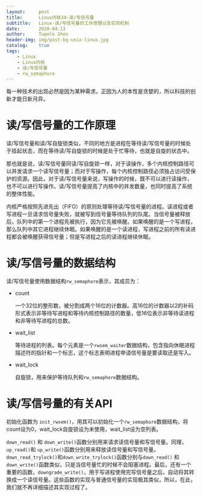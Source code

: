 ```yaml
---
layout:     post
title:      Linux内核34-读/写信号量
subtitle:   Linux-读/写信号量的工作原理以及实现机制
date:       2020-04-13
author:     Tupelo Shen
header-img: img/post-bg-unix-linux.jpg
catalog:    true
tags:
    - Linux
    - Linux内核
    - 读/写信号量
    - rw_semaphore
---
```


每一种技术的出现必然是因为某种需求。正因为人的本性是贪婪的，所以科技的创新才能日新月异。

# 读/写信号量的工作原理

读/写信号量和读/写自旋锁类似，不同的地方是进程在等待读/写信号量的时候处于挂起状态，而在等待读/写自旋锁的时候是处于忙等待，也就是自旋的状态中。

那也就是说，读/写信号量同读/写自旋锁一样，对于读操作，多个内核控制路径可以并发请求一个读写信号量；而对于写操作，每个内核控制路径必须独占访问受保护的资源。因此，对于读/写信号量来说，写操作的时候，既不可以进行读操作，也不可以进行写操作。读/写信号量提高了内核中的并发数量，也同时提高了系统的整体性能。

内核严格按照先进先出（FIFO）的原则处理等待读/写信号量的进程。读进程或者写进程一旦请求信号量失败，就被写到信号量等待队列的队尾。当信号量被释放后，队列中的第一个进程先被执行，因为它先被唤醒。如果唤醒的是一个写进程，那么队列中其它进程继续休眠。如果唤醒的是一个读进程，写进程之前的所有读进程都会被唤醒获得信号量；但是写进程之后的读进程继续休眠。

# 读/写信号量的数据结构

读/写信号量使用数据结构`rw_semaphore`表示，其成员为：

* count

    一个32位的整形数，被分割成两个16位的计数器。高16位的计数器以2的补码形式表示非等待写进程和等待内核控制路径的数量，低16位表示非等待读进程和非等待写进程的总数。

* wait_list

    等待进程的列表。每个元素是一个`rwsem_waiter`数据结构，包含指向休眠进程描述符的指针和一个标志，这个标志表明进程申请信号量是要读取还是写入。

* wait_lock

    自旋锁，用来保护等待队列和`rw_semaphore`数据结构。

# 读/写信号量的有关API

初始化函数为 `init_rwsem()`，用其可以初始化一个`rw_semaphore`数据结构，将count设为0，wait_lock自旋锁设为未使用，wait_list设为空列表。

`down_read()` 和 `down_write()`函数分别用来请求读信号量和写信号量。同理，`up_read()`和 `up_write()`函数分别用来释放读信号量和写信号量。`down_read_trylock()`和`down_write_trylock()`函数分别与`down_read()` 和 `down_write()`函数类似，只是当信号量忙的时候不会阻塞进程。最后，还有一个重要的函数，`downgrade_write()`，用于写进程使用完写信号量之后，自动将其转换成一个读信号量。这些函数的实现与普通信号量的实现极其类似，所以，在此，我们就不再详细描述其实现过程了。